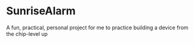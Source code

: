 # SunriseAlarm
A fun, practical, personal project for me to practice building a device from the chip-level up
